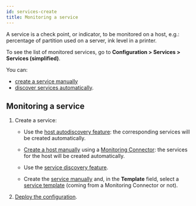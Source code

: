 ```yaml
---
id: services-create
title: Monitoring a service
---
```


A service is a check point, or indicator, to be monitored on a host, e.g.: percentage of partition used on a server, ink level in a printer.

To see the list of monitored services, go to **Configuration > Services > Services (simplified)**.

You can:

- [create a service manually](services.md)
- [discover services automatically](../discovery/services-discovery.md).

## Monitoring a service

1. Create a service:

    - Use the [host autodiscovery feature](../discovery/hosts-discovery.md): the corresponding services will be created automatically.

    - [Create a host manually](hosts.md) using a [Monitoring Connector](../pluginpacks.md): the services for the host will be created automatically.

    - Use the [service discovery feature](../discovery/services-discovery.md).

    - Create the [service manually](services.md) and, in the **Template** field, select a [service template](services-templates.md) (coming from a Monitoring Connector or not).

2. [Deploy the configuration](../monitoring-servers/deploying-a-configuration.md).